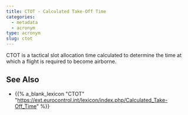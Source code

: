 ```yaml
---
title: CTOT - Calculated Take-Off Time
categories:
  - metadata
  - acronym
type: acronym
slug: ctot
---
```



CTOT is a tactical slot allocation time calculated to determine the time
at which a flight is required to become airborne.

## See Also

* {{% a_blank_lexicon "CTOT" "https://ext.eurocontrol.int/lexicon/index.php/Calculated_Take-Off_Time" %}}
